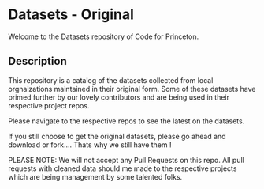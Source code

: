# Datasets - Original

Welcome to the Datasets repository of Code for Princeton. 

## Description
This repository is a catalog of the datasets collected from local orgnaizations maintained in their original form.
Some of these datasets have primed further by our lovely contributors and are being used in their respective project repos.

Please navigate to the respective repos to see the latest on the datasets.

If you still choose to get the original datasets, please go ahead and download or fork.... Thats why we still have them !

PLEASE NOTE: We will not accept any Pull Requests on this repo. All pull requests with cleaned data should me made to the respective projects which are being management by some talented folks.
